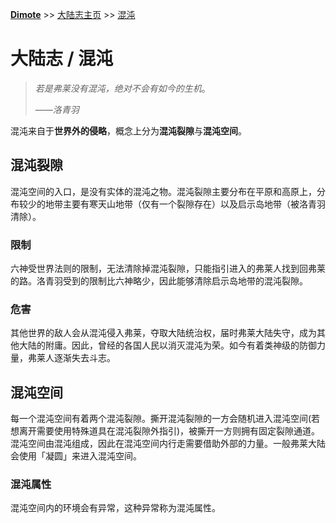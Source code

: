 **[Dimote](https://dimote.top)** >> [大陆志主页](index.md) >> [混沌](hundun.md)

# 大陆志 / 混沌

> *若是弗莱没有混沌，绝对不会有如今的生机*。
>
> ——*洛青羽*

混沌来自于**世界外的侵略**，概念上分为**混沌裂隙**与**混沌空间**。

## 混沌裂隙

混沌空间的入口，是没有实体的混沌之物。混沌裂隙主要分布在平原和高原上，分布较少的地带主要有寒天山地带（仅有一个裂隙存在）以及启示岛地带（被洛青羽清除）。

### 限制

六神受世界法则的限制，无法清除掉混沌裂隙，只能指引进入的弗莱人找到回弗莱的路。洛青羽受到的限制比六神略少，因此能够清除启示岛地带的混沌裂隙。

### 危害

其他世界的敌人会从混沌侵入弗莱，夺取大陆统治权，届时弗莱大陆失守，成为其他大陆的附庸。因此，曾经的各国人民以消灭混沌为荣。如今有着类神级的防御力量，弗莱人逐渐失去斗志。

## 混沌空间

每一个混沌空间有着两个混沌裂隙。撕开混沌裂隙的一方会随机进入混沌空间(若想离开需要使用特殊道具在混沌裂隙外指引)，被撕开一方则拥有固定裂隙通道。混沌空间由混沌组成，因此在混沌空间内行走需要借助外部的力量。一般弗莱大陆会使用「凝圆」来进入混沌空间。

### 混沌属性

混沌空间内的环境会有异常，这种异常称为混沌属性。
